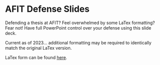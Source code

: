 # AFIT Defense Slides
Defending a thesis at AFIT? Feel overwhelmed by some LaTex formatting? Fear not! Have full PowerPoint control over your defense using this slide deck.

Current as of 2023... additional formatting may be required to identically match the original LaTex version. 

LaTex form can be found [here]([https://www.example.com](https://www.overleaf.com/latex/templates/afit-defense-template/jwfsgfdddbgf)https://www.overleaf.com/latex/templates/afit-defense-template/jwfsgfdddbgf).
